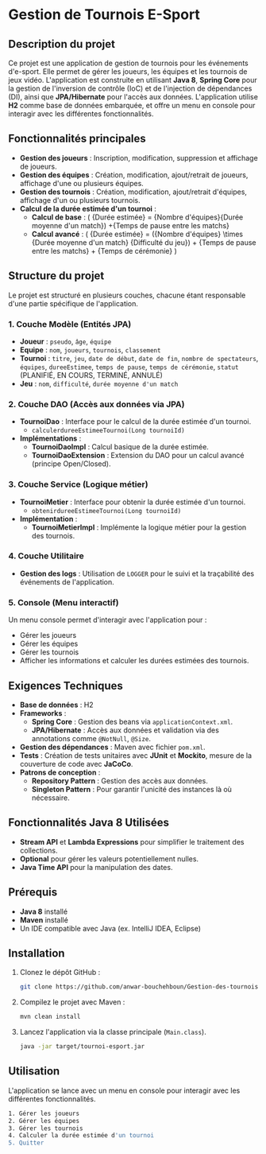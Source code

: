 # Gestion de Tournois E-Sport

## Description du projet

Ce projet est une application de gestion de tournois pour les événements d'e-sport. Elle permet de gérer les joueurs, les équipes et les tournois de jeux vidéo. L'application est construite en utilisant **Java 8**, **Spring Core** pour la gestion de l'inversion de contrôle (IoC) et de l'injection de dépendances (DI), ainsi que **JPA/Hibernate** pour l'accès aux données. L'application utilise **H2** comme base de données embarquée, et offre un menu en console pour interagir avec les différentes fonctionnalités.

## Fonctionnalités principales

- **Gestion des joueurs** : Inscription, modification, suppression et affichage de joueurs.
- **Gestion des équipes** : Création, modification, ajout/retrait de joueurs, affichage d'une ou plusieurs équipes.
- **Gestion des tournois** : Création, modification, ajout/retrait d'équipes, affichage d'un ou plusieurs tournois.
- **Calcul de la durée estimée d'un tournoi** :
  - **Calcul de base** : \( {Durée estimée} = {Nombre d'équipes}{Durée moyenne d'un match}) +{Temps de pause entre les matchs}
  - **Calcul avancé** : \( {Durée estimée} = ({Nombre d'équipes} \times {Durée moyenne d'un match} {Difficulté du jeu}) + {Temps de pause entre les matchs} + {Temps de cérémonie} )

## Structure du projet

Le projet est structuré en plusieurs couches, chacune étant responsable d'une partie spécifique de l'application.

### 1. Couche Modèle (Entités JPA)

- **Joueur** : `pseudo`, `âge`, `équipe`
- **Equipe** : `nom`, `joueurs`, `tournois`, `classement`
- **Tournoi** : `titre`, `jeu`, `date de début`, `date de fin`, `nombre de spectateurs`, `équipes`, `dureeEstimee`, `temps de pause`, `temps de cérémonie`, `statut` (PLANIFIÉ, EN COURS, TERMINÉ, ANNULÉ)
- **Jeu** : `nom`, `difficulté`, `durée moyenne d'un match`

### 2. Couche DAO (Accès aux données via JPA)

- **TournoiDao** : Interface pour le calcul de la durée estimée d'un tournoi.
  - `calculerdureeEstimeeTournoi(Long tournoiId)`
- **Implémentations** :
  - **TournoiDaoImpl** : Calcul basique de la durée estimée.
  - **TournoiDaoExtension** : Extension du DAO pour un calcul avancé (principe Open/Closed).

### 3. Couche Service (Logique métier)

- **TournoiMetier** : Interface pour obtenir la durée estimée d'un tournoi.
  - `obtenirdureeEstimeeTournoi(Long tournoiId)`
- **Implémentation** :
  - **TournoiMetierImpl** : Implémente la logique métier pour la gestion des tournois.

### 4. Couche Utilitaire

- **Gestion des logs** : Utilisation de `LOGGER` pour le suivi et la traçabilité des événements de l'application.

### 5. Console (Menu interactif)

Un menu console permet d'interagir avec l'application pour :

- Gérer les joueurs
- Gérer les équipes
- Gérer les tournois
- Afficher les informations et calculer les durées estimées des tournois.

## Exigences Techniques

- **Base de données** : H2
- **Frameworks** :
  - **Spring Core** : Gestion des beans via `applicationContext.xml`.
  - **JPA/Hibernate** : Accès aux données et validation via des annotations comme `@NotNull`, `@Size`.
- **Gestion des dépendances** : Maven avec fichier `pom.xml`.
- **Tests** : Création de tests unitaires avec **JUnit** et **Mockito**, mesure de la couverture de code avec **JaCoCo**.
- **Patrons de conception** :
  - **Repository Pattern** : Gestion des accès aux données.
  - **Singleton Pattern** : Pour garantir l'unicité des instances là où nécessaire.

## Fonctionnalités Java 8 Utilisées

- **Stream API** et **Lambda Expressions** pour simplifier le traitement des collections.
- **Optional** pour gérer les valeurs potentiellement nulles.
- **Java Time API** pour la manipulation des dates.

## Prérequis

- **Java 8** installé
- **Maven** installé
- Un IDE compatible avec Java (ex. IntelliJ IDEA, Eclipse)

## Installation

1. Clonez le dépôt GitHub :

   ```bash
   git clone https://github.com/anwar-bouchehboun/Gestion-des-tournois-de-jeux-video
   ```

2. Compilez le projet avec Maven :

   ```bash
   mvn clean install
   ```

3. Lancez l'application via la classe principale (`Main.class`).

   ```bash
   java -jar target/tournoi-esport.jar
   ```

## Utilisation

L'application se lance avec un menu en console pour interagir avec les différentes fonctionnalités.

```bash
1. Gérer les joueurs
2. Gérer les équipes
3. Gérer les tournois
4. Calculer la durée estimée d'un tournoi
5. Quitter
```
